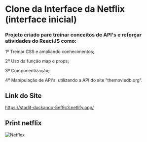 # Clone da Interface da Netflix (interface inicial)

### Projeto criado pare treinar conceitos de API's e reforçar atividades do ReactJS como:

1º Treinar CSS e ampliando conhecimentos;

2º Uso da função map e props;

3º Componentização;

4º Manipulação de API's, utilizando a API do site "themoviedb.org".

## Link do Site

https://starlit-duckanoo-5ef9c3.netlify.app/

## Print netflix

![Netflex](https://user-images.githubusercontent.com/72119120/169198332-76aaf22a-c418-4196-b808-8e5dbd8331e6.PNG)




